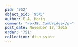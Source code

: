 ```yaml
---
pid: '752'
object_pid: '9575'
author: E.A. Honig
comment: "<p>JB, Cambridge</p>"
post_date: November 17, 2015
order: '751'
collection: discussion
---
```

